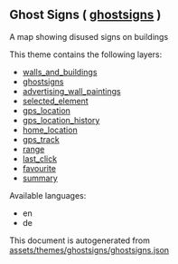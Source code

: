[//]: # (WARNING: this file is automatically generated. Please find the sources at the bottom and edit those sources)



 Ghost Signs ( [ghostsigns](https://mapcomplete.org/ghostsigns) ) 
------------------------------------------------------------------



A map showing disused signs on buildings

This theme contains the following layers:



  - [walls_and_buildings](../Layers/walls_and_buildings.md)
  - [ghostsigns](../Layers/ghostsigns.md)
  - [advertising_wall_paintings](../Layers/advertising_wall_paintings.md)
  - [selected_element](../Layers/selected_element.md)
  - [gps_location](../Layers/gps_location.md)
  - [gps_location_history](../Layers/gps_location_history.md)
  - [home_location](../Layers/home_location.md)
  - [gps_track](../Layers/gps_track.md)
  - [range](../Layers/range.md)
  - [last_click](../Layers/last_click.md)
  - [favourite](../Layers/favourite.md)
  - [summary](../Layers/summary.md)


Available languages:



  - en
  - de
 

This document is autogenerated from [assets/themes/ghostsigns/ghostsigns.json](https://github.com/pietervdvn/MapComplete/blob/develop/assets/themes/ghostsigns/ghostsigns.json)
